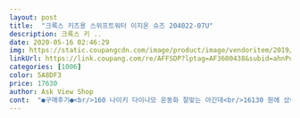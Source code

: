 ```yaml
---
layout: post 
title:  "크록스 키즈용 스위프트워터 이지온 슈즈 204022-07U" 
description: 크록스 키 ..
date: 2020-05-16 02:46:29 
img: https://static.coupangcdn.com/image/product/image/vendoritem/2019/01/15/4203332516/e9d3a0d6-656c-4888-9e83-e2735ff21cce.jpg 
linkUrl: https://link.coupang.com/re/AFFSDP?lptag=AF3600438&subid=ahnPublicAsk&pageKey=1343344645&itemId=2370736763&vendorItemId=4203332516&traceid=V0-113-776bac0a14beacbe 
categories: [1006] 
color: 5A8DF3 
price: 17630 
author: Ask View Shop 
cont:  "●구매후기●<br/>160 나이키 다이나모 운동화 잘맞는 아긴데<br/>16130 원에 샀네요.<br/><br/>170 구입했구요<br/>190 이믄 더 좋겠으나 어디서도 볼 수없는 저렴한 가격에 득템한거라 걍 신겨요^^<br/>1일전 배송중에 15,000원대로 떨어짐<br/>2일전16,000원대구입<br/>3일전 21,000원대<br/>가격변동이 너무 심하네요<br/>가격은 몇주전에 이신발을 발견했고<br/>그리고 아이가 급해서 뒷꿈치 꺾어 신었는데<br/>다시 잘펴지고 꺾이면 꺾인모양 잡히는 그런게 없어요.<br/><br/>딱 받았을때 한눈에보니 일반운동화랑 비교해보니<br/>몇일전에 29,000원대 샀음 진짜 짜증 제대로 났을듯요!<br/>바닥도 그렇게 미끄럽지않아요.<br/><br/>바로 몇일전까지 29,000이었고<br/>불과 몇일전 가격의 반토막입니다<br/>사이즈는 정사이즈.<br/> 늘신던 사이즈로 사니 딱맞아요<br/>상품평중 160신는 아이가 작다고해서 주문해놓고 걱정이 많이 됬어요<br/>신었을땐 여유있게 잘 맞고 가볍고 착화감도 굿<br/>아무래도 운동화는 두툼해서 외관상 그리 보였나봐요<br/>엄청 가볍고 천이 야들야들<br/>여유있게 잘들어가네요<br/>외관사이즈가 너무 작아보여 안맞나보다 걱정했는데 전혀 아니에요<br/>저렴히 잘산거 같아 만족합니다!<br/>전에 18천원할때 사이즈 고민하다 품절로 못사서 재입고 알림 기다리다 더 저렴한 16천원대에 알맞는 사이즈로 구매했어요<br/>진짜 저렴한 가격에 완전 득템했어요^^<br/>천이 야들해서그런지<br/>평소 180신는 아인데 크는 아이라 190하고 185 사이즈 고민하다 185가 재입고되서 고민없이 구입했는데 올한해 신기기 딱 좋네요.<br/><br/>하지만 대부분평이 정사이즈라고 했기에 믿고 주문!<br/>160 나이키 다이나모 운동화 잘맞는 아긴데<br/>16130 원에 샀네요.<br/><br/>170 구입했구요<br/>190 이믄 더 좋겠으나 어디서도 볼 수없는 저렴한 가격에 득템한거라 걍 신겨요^^<br/>1일전 배송중에 15,000원대로 떨어짐<br/>2일전16,000원대구입<br/>3일전 21,000원대<br/>가격변동이 너무 심하네요<br/>가격은 몇주전에 이신발을 발견했고<br/>그리고 아이가 급해서 뒷꿈치 꺾어 신었는데<br/>다시 잘펴지고 꺾이면 꺾인모양 잡히는 그런게 없어요.<br/><br/>딱 받았을때 한눈에보니 일반운동화랑 비교해보니<br/>몇일전에 29,000원대 샀음 진짜 짜증 제대로 났을듯요!<br/>바닥도 그렇게 미끄럽지않아요.<br/><br/>바로 몇일전까지 29,000이었고<br/>불과 몇일전 가격의 반토막입니다<br/>사이즈는 정사이즈.<br/> 늘신던 사이즈로 사니 딱맞아요<br/>상품평중 160신는 아이가 작다고해서 주문해놓고 걱정이 많이 됬어요<br/>신었을땐 여유있게 잘 맞고 가볍고 착화감도 굿<br/>아무래도 운동화는 두툼해서 외관상 그리 보였나봐요<br/>엄청 가볍고 천이 야들야들<br/>여유있게 잘들어가네요<br/>외관사이즈가 너무 작아보여 안맞나보다 걱정했는데 전혀 아니에요<br/>저렴히 잘산거 같아 만족합니다!<br/>전에 18천원할때 사이즈 고민하다 품절로 못사서 재입고 알림 기다리다 더 저렴한 16천원대에 알맞는 사이즈로 구매했어요<br/>진짜 저렴한 가격에 완전 득템했어요^^<br/>천이 야들해서그런지<br/>평소 180신는 아인데 크는 아이라 190하고 185 사이즈 고민하다 185가 재입고되서 고민없이 구입했는데 올한해 신기기 딱 좋네요.<br/><br/>하지만 대부분평이 정사이즈라고 했기에 믿고 주문!<br/>160 나이키 다이나모 운동화 잘맞는 아긴데<br/>16130 원에 샀네요.<br/><br/>170 구입했구요<br/>190 이믄 더 좋겠으나 어디서도 볼 수없는 저렴한 가격에 득템한거라 걍 신겨요^^<br/>1일전 배송중에 15,000원대로 떨어짐<br/>2일전16,000원대구입<br/>3일전 21,000원대<br/>가격변동이 너무 심하네요<br/>가격은 몇주전에 이신발을 발견했고<br/>그리고 아이가 급해서 뒷꿈치 꺾어 신었는데<br/>다시 잘펴지고 꺾이면 꺾인모양 잡히는 그런게 없어요.<br/><br/>딱 받았을때 한눈에보니 일반운동화랑 비교해보니<br/>몇일전에 29,000원대 샀음 진짜 짜증 제대로 났을듯요!<br/>바닥도 그렇게 미끄럽지않아요.<br/><br/>바로 몇일전까지 29,000이었고<br/>불과 몇일전 가격의 반토막입니다<br/>사이즈는 정사이즈.<br/> 늘신던 사이즈로 사니 딱맞아요<br/>상품평중 160신는 아이가 작다고해서 주문해놓고 걱정이 많이 됬어요<br/>신었을땐 여유있게 잘 맞고 가볍고 착화감도 굿<br/>아무래도 운동화는 두툼해서 외관상 그리 보였나봐요<br/>엄청 가볍고 천이 야들야들<br/>여유있게 잘들어가네요<br/>외관사이즈가 너무 작아보여 안맞나보다 걱정했는데 전혀 아니에요<br/>저렴히 잘산거 같아 만족합니다!<br/>전에 18천원할때 사이즈 고민하다 품절로 못사서 재입고 알림 기다리다 더 저렴한 16천원대에 알맞는 사이즈로 구매했어요<br/>진짜 저렴한 가격에 완전 득템했어요^^<br/>천이 야들해서그런지<br/>평소 180신는 아인데 크는 아이라 190하고 185 사이즈 고민하다 185가 재입고되서 고민없이 구입했는데 올한해 신기기 딱 좋네요.<br/><br/>하지만 대부분평이 정사이즈라고 했기에 믿고 주문!<br/>" 
---
```

